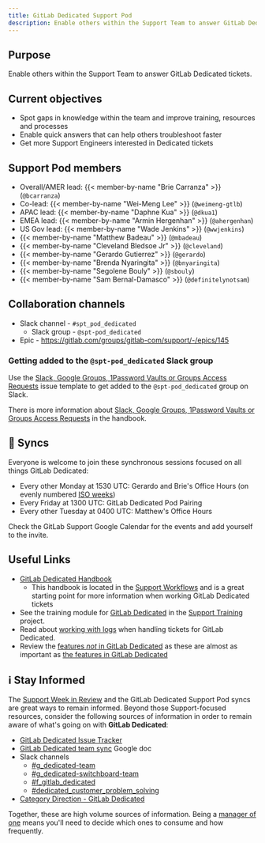 ```yaml
---
title: GitLab Dedicated Support Pod
description: Enable others within the Support Team to answer GitLab Dedicated tickets.
---
```


## Purpose

Enable others within the Support Team to answer GitLab Dedicated tickets.

## Current objectives

- Spot gaps in knowledge within the team and improve training, resources and processes
- Enable quick answers that can help others troubleshoot faster
- Get more Support Engineers interested in Dedicated tickets

## Support Pod members

- Overall/AMER lead: {{< member-by-name "Brie Carranza" >}} (`@bcarranza`)
- Co-lead: {{< member-by-name "Wei-Meng Lee" >}} (`@weimeng-gtlb`)
- APAC lead: {{< member-by-name "Daphne Kua" >}} (`@dkua1`)
- EMEA lead: {{< member-by-name "Armin Hergenhan" >}} (`@ahergenhan`)
- US Gov lead: {{< member-by-name "Wade Jenkins" >}} (`@wwjenkins`)
- {{< member-by-name "Matthew Badeau" >}} (`@mbadeau`)
- {{< member-by-name "Cleveland Bledsoe Jr" >}} (`@cleveland`)
- {{< member-by-name "Gerardo Gutierrez" >}} (`@gerardo`)
- {{< member-by-name "Brenda Nyaringita" >}} (`@bnyaringita`)
- {{< member-by-name "Segolene Bouly" >}} (`@sbouly`)
- {{< member-by-name "Sam Bernal-Damasco" >}} (`@definitelynotsam`)

## Collaboration channels

- Slack channel - `#spt_pod_dedicated`
  - Slack group - `@spt-pod_dedicated`
- Epic - https://gitlab.com/groups/gitlab-com/support/-/epics/145

### Getting added to the `@spt-pod_dedicated` Slack group

Use the [Slack, Google Groups, 1Password Vaults or Groups Access Requests](https://gitlab.com/gitlab-com/team-member-epics/access-requests/-/issues/new?issuable_template=slack_googlegroup_1Passwordgroupvault) issue template to get added to the `@spt-pod_dedicated` group on Slack.

There is more information about [Slack, Google Groups, 1Password Vaults or Groups Access Requests](/handbook/it/end-user-services/onboarding-access-requests/access-requests/#slack-google-groups-1password-vaults-or-groups-access-requests) in the handbook.

## 🍐 Syncs

Everyone is welcome to join these synchronous sessions focused on all things GitLab Dedicated:

- Every other Monday at 1530 UTC: Gerardo and Brie's Office Hours (on evenly numbered [ISO weeks](https://www.epochconverter.com/weeknumbers))
- Every Friday at 1300 UTC: GitLab Dedicated Pod Pairing
- Every other Tuesday at 0400 UTC: Matthew's Office Hours

Check the GitLab Support Google Calendar for the events and add yourself to the invite.

## Useful Links

- [GitLab Dedicated Handbook](/handbook/support/workflows/dedicated.html)
  - This handbook is located in the [Support Workflows](/handbook/support/workflows/) and is a great starting point for more information when working GitLab Dedicated tickets
- See the training module for [GitLab Dedicated](https://gitlab.com/gitlab-com/support/support-training/-/blob/master/.gitlab/issue_templates/GitLab%20Dedicated.md) in the [Support Training](https://gitlab.com/gitlab-com/support/support-training) project.
- Read about [working with logs](/handbook/support/workflows/dedicated.html#working-with-logs) when handling tickets for GitLab Dedicated.
- Review the [features _not_ in GitLab Dedicated](https://docs.gitlab.com/ee/subscriptions/gitlab_dedicated/#features-that-are-not-available) as these are almost as important as [the features in GitLab Dedicated](https://docs.gitlab.com/ee/subscriptions/gitlab_dedicated/#available-features)

## ℹ️  Stay Informed

The [Support Week in Review](https://gitlab.com/gitlab-com/support/readiness/support-week-in-review) and the GitLab Dedicated Support Pod syncs are great ways to remain informed. Beyond those Support-focused resources, consider the following sources of information in order to remain aware of what's going on with **GitLab Dedicated**:

- [GitLab Dedicated Issue Tracker](https://gitlab.com/gitlab-com/gl-infra/gitlab-dedicated/team/-/issues/?sort=created_date&state=opened&first_page_size=100)
- [GitLab Dedicated team sync](https://docs.google.com/document/d/1rxbSQAiUsTjJrCc6HwHPWK11lSMHMaDki9QGGyQoa4g/edit#heading=h.26hld95ocrkv) Google doc
- Slack channels
  - [#g_dedicated-team](https://gitlab.slack.com/archives/C025LECQY0M)
  - [#g_dedicated-switchboard-team](https://gitlab.slack.com/archives/C04DG7DR1LG)
  - [#f_gitlab_dedicated](https://gitlab.slack.com/archives/C01S0QNSYJ2)
  - [#dedicated_customer_problem_solving](https://gitlab.slack.com/archives/C05FFHWU6AH)
- [Category Direction - GitLab Dedicated](https://about.gitlab.com/direction/saas-platforms/dedicated/#q4)

Together, these are high volume sources of information. Being a [manager of one](/handbook/values/#managers-of-one) means you'll need to decide which ones to consume and how frequently.
